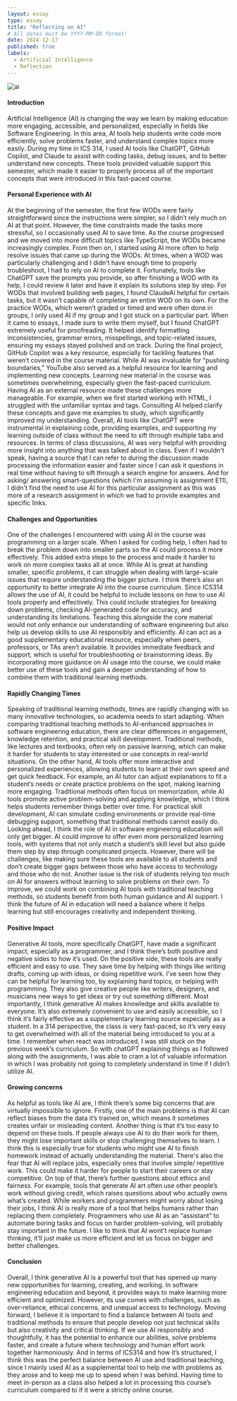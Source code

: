 ```yaml
---
layout: essay
type: essay
title: "Reflecting on AI"
# All dates must be YYYY-MM-DD format!
date: 2024-12-17
published: true
labels:
  - Artificial Intelligence
  - Reflection
---
```

![ai](https://github.com/user-attachments/assets/5d8334ef-73fb-41a4-a028-180186c2dbf0)

#### Introduction
Artificial Intelligence (AI) is changing the way we learn by making education more engaging, accessible, and personalized, especially in fields like Software Engineering. In this area, AI tools help students write code more efficiently, solve problems faster, and understand complex topics more easily. During my time in ICS 314, I used AI tools like ChatGPT, GitHub Copilot, and Claude to assist with coding tasks, debug issues, and to better understand new concepts. These tools provided valuable support this semester, which made it easier to properly process all of the important concepts that were introduced in this fast-paced course. 
#### Personal Experience with AI
At the beginning of the semester, the first few WODs were fairly straightforward since the instructions were simpler, so I didn’t rely much on AI at that point. However, the time constraints made the tasks more stressful, so I occasionally used AI to save time. As the course progressed and we moved into more difficult topics like TypeScript, the WODs became increasingly complex. From then on, I started using AI more often to help resolve issues that came up during the WODs. At times, when a WOD was particularly challenging and I didn’t have enough time to properly troubleshoot, I had to rely on AI to complete it. Fortunately, tools like ChatGPT save the prompts you provide, so after finishing a WOD with its help, I could review it later and have it explain its solutions step by step. For WODs that involved building web pages, I found ClaudeAI helpful for certain tasks, but it wasn’t capable of completing an entire WOD on its own.
For the practice WODs, which weren’t graded or timed and were often done in groups, I only used AI if my group and I got stuck on a particular part. When it came to essays, I made sure to write them myself, but I found ChatGPT extremely useful for proofreading. It helped identify formatting inconsistencies, grammar errors, misspellings, and topic-related issues, ensuring my essays stayed polished and on track. During the final project, GitHub Copilot was a key resource, especially for tackling features that weren’t covered in the course material. While AI was invaluable for “pushing boundaries,” YouTube also served as a helpful resource for learning and implementing new concepts.
Learning new material in the course was sometimes overwhelming, especially given the fast-paced curriculum. Having AI as an external resource made these challenges more manageable. For example, when we first started working with HTML, I struggled with the unfamiliar syntax and tags. Consulting AI helped clarify these concepts and gave me examples to study, which significantly improved my understanding. Overall, AI tools like ChatGPT were instrumental in explaining code, providing examples, and supporting my learning outside of class without the need to sift through multiple tabs and resources.
In terms of class discussions, AI was very helpful with providing more insight into anything that was talked about in class. Even if I wouldn't speak, having a source that I can refer to during the discussion made processing the information easier and faster since I can ask it questions in real time without having to sift through a search engine for answers. And for asking/ answering smart-questions (which I'm assuming is assignment E11), I didn't find the need to use AI for this particular assignment as this was more of a research assignment in which we had to provide examples and specific links. 
#### Challenges and Opportunities
One of the challenges I encountered with using AI in the course was programming on a larger scale. When I asked for coding help, I often had to break the problem down into smaller parts so the AI could process it more effectively. This added extra steps to the process and made it harder to work on more complex tasks all at once. While AI is great at handling smaller, specific problems, it can struggle when dealing with large-scale issues that require understanding the bigger picture.
I think there’s also an opportunity to better integrate AI into the course curriculum. Since ICS314 allows the use of AI, it could be helpful to include lessons on how to use AI tools properly and effectively. This could include strategies for breaking down problems, checking AI-generated code for accuracy, and understanding its limitations. Teaching this alongside the core material would not only enhance our understanding of software engineering but also help us develop skills to use AI responsibly and efficiently. AI can act as a good supplementary educational resource, especially when peers, professors, or TAs aren’t available. It provides immediate feedback and support, which is useful for troubleshooting or brainstorming ideas. By incorporating more guidance on AI usage into the course, we could make better use of these tools and gain a deeper understanding of how to combine them with traditional learning methods.
#### Rapidly Changing Times
Speaking of traditional learning methods, times are rapidly changing with so many innovative technologies, so academia needs to start adapting. When comparing traditional teaching methods to AI-enhanced approaches in software engineering education, there are clear differences in engagement, knowledge retention, and practical skill development. Traditional methods, like lectures and textbooks, often rely on passive learning, which can make it harder for students to stay interested or use concepts in real-world situations. On the other hand, AI tools offer more interactive and personalized experiences, allowing students to learn at their own speed and get quick feedback. For example, an AI tutor can adjust explanations to fit a student’s needs or create practice problems on the spot, making learning more engaging. Traditional methods often focus on memorization, while AI tools promote active problem-solving and applying knowledge, which I think helps students remember things better over time. For practical skill development, AI can simulate coding environments or provide real-time debugging support, something that traditional methods cannot easily do. 
Looking ahead, I think the role of AI in software engineering education will only get bigger. AI could improve to offer even more personalized learning tools, with systems that not only match a student’s skill level but also guide them step by step through complicated projects. However, there will be challenges, like making sure these tools are available to all students and don’t create bigger gaps between those who have access to technology and those who do not. Another issue is the risk of students relying too much on AI for answers without learning to solve problems on their own. To improve, we could work on combining AI tools with traditional teaching methods, so students benefit from both human guidance and AI support. I think the future of AI in education will need a balance where it helps learning but still encourages creativity and independent thinking.
#### Positive Impact
Generative AI tools, more specifically ChatGPT, have made a significant impact, especially as a programmer, and I think there’s both positive and negative sides to how it’s used. On the positive side, these tools are really efficient and easy to use. They save time by helping with things like writing drafts, coming up with ideas, or doing repetitive work. I’ve seen how they can be helpful for learning too, by explaining hard topics, or helping with programming. They also give creative people like writers, designers, and musicians new ways to get ideas or try out something different. Most importantly, I think generative AI makes knowledge and skills available to everyone. It’s also extremely convenient to use and easily accessible, so I think it’s fairly effective as a supplementary learning source especially as a student. In a 314 perspective, the class is very fast-paced, so it’s very easy to get overwhelmed with all of the material being introduced to you at a time. I remember when react was introduced, I was still stuck on the previous week’s curriculum. So with chatGPT explaining things as I followed along with the assignments, I was able to cram a lot of valuable information in which I was probably not going to completely understand in time if I didn’t utilize AI. 
#### Growing concerns
As helpful as tools like AI are, I think there’s some big concerns that are virtually impossible to ignore. Firstly, one of the main problems is that AI can reflect biases from the data it’s trained on, which means it sometimes creates unfair or misleading content. Another thing is that it’s too easy to depend on these tools. If people always use AI to do their work for them, they might lose important skills or stop challenging themselves to learn. I think this is especially true for students who might use AI to finish homework instead of actually understanding the material. There's also the fear that AI will replace jobs, especially ones that involve simple/ repetitive work. This could make it harder for people to start their careers or stay competitive. On top of that, there’s further questions about ethics and fairness. For example, tools that generate AI art often use other people’s work without giving credit, which raises questions about who actually owns what’s created. While workers and programmers might worry about losing their jobs, I think AI is really more of a tool that helps humans rather than replacing them completely. Programmers who use AI as an “assistant” to automate boring tasks and focus on harder problem-solving, will probably stay important in the future. I like to think that AI wont’t replace human thinking, it’ll just make us more efficient and let us focus on bigger and better challenges.
#### Conclusion
Overall, I think generative AI is a powerful tool that has opened up many new opportunities for learning, creating, and working. In software engineering education and beyond, it provides ways to make learning more efficient and optimized. However, its use comes with challenges, such as over-reliance, ethical concerns, and unequal access to technology. Moving forward, I believe it is important to find a balance between AI tools and traditional methods to ensure that people develop not just technical skills but also creativity and critical thinking. If we use AI responsibly and thoughtfully, it has the potential to enhance our abilities, solve problems faster, and create a future where technology and human effort work together harmoniously. And in terms of ICS314 and how it’s structured, I think this was the perfect balance between AI use and traditional teaching, since I mainly used AI as a supplemental tool to help me with problems as they arose and to keep me up to speed when I was behind. Having time to meet in-person as a class also helped a lot in processing this course’s curriculum compared to if it were a strictly online course. 

